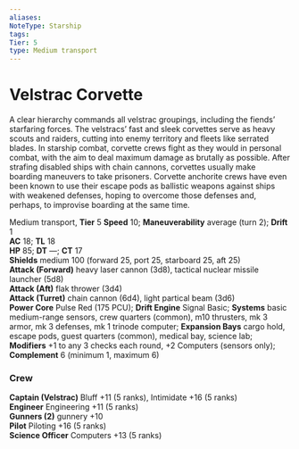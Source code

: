 ```yaml
---
aliases: 
NoteType: Starship
tags: 
Tier: 5
type: Medium transport 
---
```


# Velstrac Corvette

A clear hierarchy commands all velstrac groupings, including the fiends’ starfaring forces. The velstracs’ fast and sleek corvettes serve as heavy scouts and raiders, cutting into enemy territory and fleets like serrated blades. In starship combat, corvette crews fight as they would in personal combat, with the aim to deal maximum damage as brutally as possible. After strafing disabled ships with chain cannons, corvettes usually make boarding maneuvers to take prisoners. Corvette anchorite crews have even been known to use their escape pods as ballistic weapons against ships with weakened defenses, hoping to overcome those defenses and, perhaps, to improvise boarding at the same time.

Medium transport, **Tier** 5 
**Speed** 10; **Maneuverability** average (turn 2); **Drift** 1  
**AC** 18; **TL** 18  
**HP** 85; **DT** —; **CT** 17  
**Shields** medium 100 (forward 25, port 25, starboard 25, aft 25)  
**Attack (Forward)** heavy laser cannon (3d8), tactical nuclear missile launcher (5d8)  
**Attack (Aft)** flak thrower (3d4)  
**Attack (Turret)** chain cannon (6d4), light partical beam (3d6)  
**Power Core** Pulse Red (175 PCU); **Drift Engine** Signal Basic; **Systems** basic medium-range sensors, crew quarters (common), m10 thrusters, mk 3 armor, mk 3 defenses, mk 1 trinode computer; **Expansion Bays** cargo hold, escape pods, guest quarters (common), medical bay, science lab; **Modifiers** +1 to any 3 checks each round, +2 Computers (sensors only); **Complement** 6 (minimum 1, maximum 6)

### Crew

**Captain (Velstrac)** Bluff +11 (5 ranks), Intimidate +16 (5 ranks)  
**Engineer** Engineering +11 (5 ranks)  
**Gunners (2)** gunnery +10  
**Pilot** Piloting +16 (5 ranks)  
**Science Officer** Computers +13 (5 ranks)